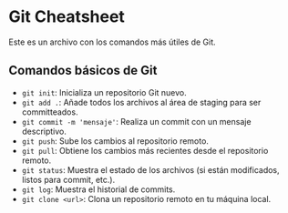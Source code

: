 # Git Cheatsheet

Este es un archivo con los comandos más útiles de Git.

## Comandos básicos de Git

- `git init`: Inicializa un repositorio Git nuevo.
- `git add .`: Añade todos los archivos al área de staging para ser committeados.
- `git commit -m 'mensaje'`: Realiza un commit con un mensaje descriptivo.
- `git push`: Sube los cambios al repositorio remoto.
- `git pull`: Obtiene los cambios más recientes desde el repositorio remoto.
- `git status`: Muestra el estado de los archivos (si están modificados, listos para commit, etc.).
- `git log`: Muestra el historial de commits.
- `git clone <url>`: Clona un repositorio remoto en tu máquina local.
